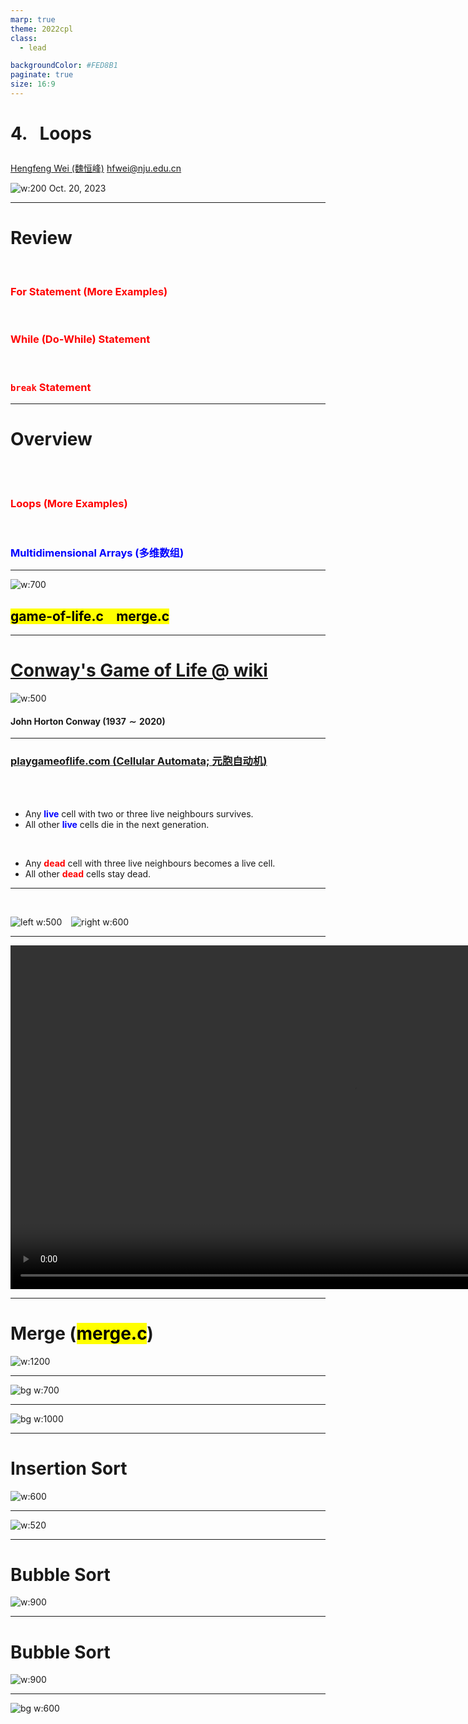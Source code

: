 ```yaml
---
marp: true
theme: 2022cpl
class:
  - lead

backgroundColor: #FED8B1
paginate: true
size: 16:9
---
```

# <p id = "small-caps">4. &nbsp; Loops</p>

[Hengfeng Wei (魏恒峰)](https://hengxin.github.io/)
hfwei@nju.edu.cn

![w:200](figs/C.png)
Oct. 20, 2023

---
# Review
<br>

<font color = red>

### For Statement (More Examples)
<br>

### While (Do-While) Statement
<br>

### `break` Statement
</font>

---
# Overview
<br>
<br>

### <font color = red>Loops (More Examples)</font>
<br>

### <font color = blue>Multidimensional Arrays (多维数组)</font>

---
![w:700](figs/lets-code.jpeg)

## <mark>game-of-life.c &ensp; merge.c

---
# [Conway's Game of Life @ wiki](https://en.wikipedia.org/wiki/Conway%27s_Game_of_Life)

![w:500](figs/Conway.jpg)
#### John Horton Conway ($1937 \sim 2020$)

---
### [playgameoflife.com (Cellular Automata; 元胞自动机)](https://playgameoflife.com/)
<br>
<br>

* Any <font color = blue>**live**</font> cell with two or three live neighbours survives.
* All other <font color = blue>**live**</font> cells die in the next generation.
<br>

* Any <font color = red>**dead**</font> cell with three live neighbours becomes a live cell.
* All other <font color = red>**dead**</font> cells stay dead.

---
<br>

![left w:500](figs/Gospers-glider-gun.gif) &ensp; ![right w:600](figs/breeder.gif)

---
<video control width = "1100"> <source src="videos/Conway-Game-of-Life.mp4" type = "video/mp4"> </video>

---
# Merge (<mark>merge.c</mark>)

![w:1200](figs/merge-arrays.png)

---
![bg w:700](figs/mergesort.png)

---
![bg w:1000](figs/mergesort-animation.gif)

---
# Insertion Sort

![w:600](figs/insertion-sort-poker.png)

---
![w:520](figs/hushi-poker.png)

---
# Bubble Sort

![w:900](figs/bubble-sort.png)

---
# Bubble Sort

![w:900](figs/bubble-sort-wiki.gif)

---
![bg w:600](figs/see-you.jpeg)
